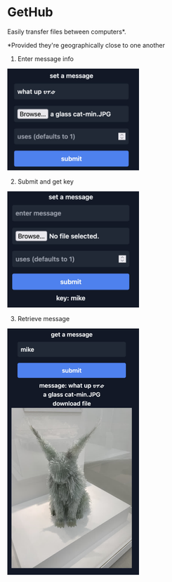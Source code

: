 # GetHub

Easily transfer files between computers*.

\*Provided they're geographically close to one another

1) Enter message info

<img src="images/upload.jpg" width=300 />

2) Submit and get key

<img src="images/submit.jpg" width=300>

3) Retrieve message

<img src="images/get.jpg" width=300>
